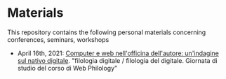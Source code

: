 # Materials

This repository contains the following personal materials concerning conferences, seminars, workshops

- April 16th, 2021: [Computer e web nell'officina dell'autore: un'indagine sul nativo digitale](https://emmcarbe.github.io/materials/20211004_webphilology_unisi/index.html). "filologia digitale / filologia del digitale. Giornata di studio del corso di Web Philology"
